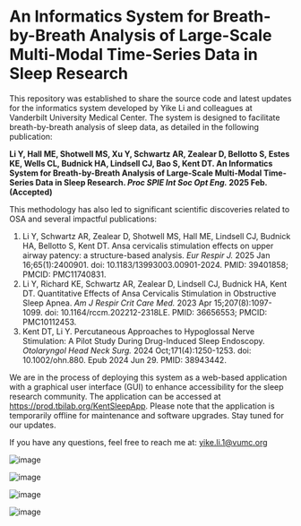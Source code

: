 # An Informatics System for Breath-by-Breath Analysis of Large-Scale Multi-Modal Time-Series Data in Sleep Research 

This repository was established to share the source code and latest updates for the informatics system developed by Yike Li and colleagues at Vanderbilt University Medical Center. The system is designed to facilitate breath-by-breath analysis of sleep data, as detailed in the following publication: 

**Li Y, Hall ME, Shotwell MS, Xu Y, Schwartz AR, Zealear D, Bellotto S, Estes KE, Wells CL, Budnick HA, Lindsell CJ, Bao S, Kent DT. An Informatics System for Breath-by-Breath Analysis of Large-Scale Multi-Modal Time-Series Data in Sleep Research. _Proc SPIE Int Soc Opt Eng._ 2025 Feb. (Accepted)**

This methodology has also led to significant scientific discoveries related to OSA and several impactful publications:

1. Li Y, Schwartz AR, Zealear D, Shotwell MS, Hall ME, Lindsell CJ, Budnick HA, Bellotto S, Kent DT. Ansa cervicalis stimulation effects on upper airway patency: a structure-based analysis. _Eur Respir J._ 2025 Jan 16;65(1):2400901. doi: 10.1183/13993003.00901-2024. PMID: 39401858; PMCID: PMC11740831.
2. Li Y, Richard KE, Schwartz AR, Zealear D, Lindsell CJ, Budnick HA, Kent DT. Quantitative Effects of Ansa Cervicalis Stimulation in Obstructive Sleep Apnea. _Am J Respir Crit Care Med._ 2023 Apr 15;207(8):1097-1099. doi: 10.1164/rccm.202212-2318LE. PMID: 36656553; PMCID: PMC10112453.
3. Kent DT, Li Y. Percutaneous Approaches to Hypoglossal Nerve Stimulation: A Pilot Study During Drug-Induced Sleep Endoscopy. _Otolaryngol Head Neck Surg._ 2024 Oct;171(4):1250-1253. doi: 10.1002/ohn.880. Epub 2024 Jun 29. PMID: 38943442.
 

We are in the process of deploying this system as a web-based application with a graphical user interface (GUI) to enhance accessibility for the sleep research community. The application can be accessed at https://prod.tbilab.org/KentSleepApp. Please note that the application is temporarily offline for maintenance and software upgrades. Stay tuned for our updates.

If you have any questions, feel free to reach me at: yike.li.1@vumc.org

![image](https://github.com/user-attachments/assets/7e9d71fe-3ea0-4901-8e72-4900a0753c7c)


![image](https://github.com/user-attachments/assets/ccd7a0ba-3e89-4bcc-9056-5fb22b4a7a2c)


![image](https://github.com/user-attachments/assets/9062b118-30d9-40de-80c1-70564d7522d6)


![image](https://github.com/user-attachments/assets/8fe390da-3cb0-4445-b35a-78c850074743)
